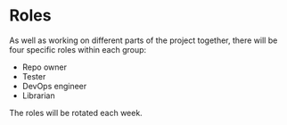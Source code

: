 # Roles

As well as working on different parts of the project together, there will be four specific roles within each group:

* Repo owner
* Tester
* DevOps engineer
* Librarian

The roles will be rotated each week.
